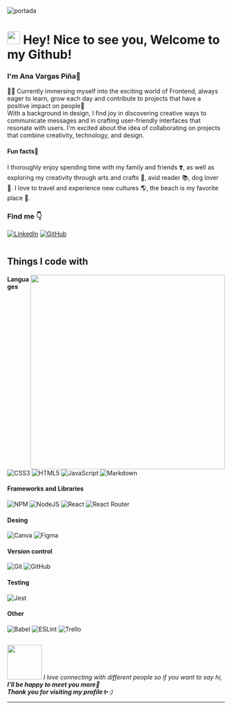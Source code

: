 ![portada](https://media.licdn.com/dms/image/D4E16AQFRYOrbjqEvpw/profile-displaybackgroundimage-shrink_350_1400/0/1689186532970?e=1697673600&v=beta&t=TQzBNhSsE9AaUGD4MDpa4Lp7V1g2LPgqSKCAG_cJKUY)
<h1><img src="https://emojis.slackmojis.com/emojis/images/1531849430/4246/blob-sunglasses.gif?1531849430" width="30"/> Hey! Nice to see you, Welcome to my Github!</h1>

 <h3>I'm Ana Vargas Piña👋</h3>
👩‍💻 Currently  immersing myself into the exciting world of Frontend, always eager to learn, grow each day and contribute to projects that have a positive impact on people💪<br> With a background in design, I find joy in discovering creative ways to communicate messages and in crafting user-friendly interfaces that resonate with users. I'm excited about the idea of collaborating on projects that combine creativity, technology, and design.
<h4>Fun facts🌟</h4> 
I thoroughly enjoy spending time with my family and friends ❣️, as well as exploring my creativity through arts and crafts 🎨, avid reader 📚, dog lover 🐶. I love to travel and experience new cultures 🌎, the beach is my favorite place 🌊.

<h3>Find me 👇</h3>

[![LinkedIn](https://img.shields.io/badge/LinkedIn-%230077B5.svg?logo=linkedin&logoColor=white)](www.linkedin.com/in/anavargaspiña-53a287280/)
[![GitHub](https://img.shields.io/github/followers/AnaVargasP?label=follow&style=social)](https://github.com/AnaVargasP)

<div style="display: flex; flex-direction: row;">
<div style="flex: 1;">   
<h2>Things I code with </h2> 
<div>
   <img align='right' src="https://media.giphy.com/media/XfhzPjLDRbGXwAcuiP/giphy.gif" width="450">
</div>

#### Languages
![CSS3](https://img.shields.io/badge/css3-%231572B6.svg?logo=css3&logoColor=white)
![HTML5](https://img.shields.io/badge/html5-%23E34F26.svg?logo=html5&logoColor=white)
![JavaScript](https://img.shields.io/badge/javascript-%23323330.svg?logo=javascript&logoColor=%23F7DF1E)
![Markdown](https://img.shields.io/badge/markdown-%23000000.svg?logo=markdown&logoColor=white)
#### Frameworks and Libraries
![NPM](https://img.shields.io/badge/NPM-%23000000.svg?logo=npm&logoColor=white)
![NodeJS](https://img.shields.io/badge/node.js-6DA55F?logo=node.js&logoColor=white)
![React](https://img.shields.io/badge/react-%2320232a.svg?logo=react&logoColor=%2361DAFB)
![React Router](https://img.shields.io/badge/React_Router-CA4245?logo=react-router&logoColor=white)

#### Desing
![Canva](https://img.shields.io/badge/Canva-%2300C4CC.svg?logo=Canva&logoColor=white)
![Figma](https://img.shields.io/badge/figma-%23F24E1E.svg?logo=figma&logoColor=white)

#### Version control
![Git](https://img.shields.io/badge/git-%23F05033.svg?logo=git&logoColor=white)
![GitHub](https://img.shields.io/badge/github-%23121011.svg?logo=github&logoColor=white)

#### Testing
![Jest](https://img.shields.io/badge/-jest-%23C21325?logo=jest&logoColor=white)

#### Other
![Babel](https://img.shields.io/badge/Babel-F9DC3e?logo=babel&logoColor=black)
![ESLint](https://img.shields.io/badge/ESLint-4B3263?logo=eslint&logoColor=white)
![Trello](https://img.shields.io/badge/Trello-%23026AA7.svg?logo=Trello&logoColor=white)
</div>
</div>

<img src="https://media0.giphy.com/media/l4HogV6533Je2oG40/giphy.gif?cid=ecf05e477tpk3tipw3mm6uhhx5q93new8d7auix1lf7zvuo6&ep=v1_stickers_search&rid=giphy.gif&ct=s" width="80"> <em>I love connecting with different people so if you want to say hi, <b> I'll be happy to meet you more🌈<br> Thank you for visiting my profile✨ </b> :)</em>

---
